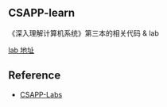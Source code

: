 ## CSAPP-learn

《深入理解计算机系统》第三本的相关代码 & lab

[lab 地址](http://csapp.cs.cmu.edu/3e/labs.html)

## Reference

- [CSAPP-Labs](https://github.com/Exely/CSAPP-Labs)